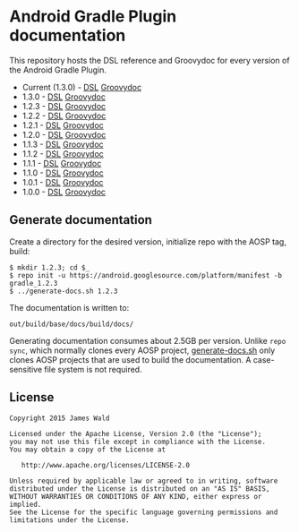 Android Gradle Plugin documentation
===================================

This repository hosts the DSL reference and Groovydoc for every version of the
Android Gradle Plugin.

* Current (1.3.0) - [DSL][dsl-current] [Groovydoc][groovydoc-current]
* 1.3.0 - [DSL][dsl-1.3.0] [Groovydoc][groovydoc-1.3.0]
* 1.2.3 - [DSL][dsl-1.2.3] [Groovydoc][groovydoc-1.2.3]
* 1.2.2 - [DSL][dsl-1.2.2] [Groovydoc][groovydoc-1.2.2]
* 1.2.1 - [DSL][dsl-1.2.1] [Groovydoc][groovydoc-1.2.1]
* 1.2.0 - [DSL][dsl-1.2.0] [Groovydoc][groovydoc-1.2.0]
* 1.1.3 - [DSL][dsl-1.1.3] [Groovydoc][groovydoc-1.1.3]
* 1.1.2 - [DSL][dsl-1.1.2] [Groovydoc][groovydoc-1.1.2]
* 1.1.1 - [DSL][dsl-1.1.1] [Groovydoc][groovydoc-1.1.1]
* 1.1.0 - [DSL][dsl-1.1.0] [Groovydoc][groovydoc-1.1.0]
* 1.0.1 - [DSL][dsl-1.0.1] [Groovydoc][groovydoc-1.0.1]
* 1.0.0 - [DSL][dsl-1.0.0] [Groovydoc][groovydoc-1.0.0]



Generate documentation
----------------------

Create a directory for the desired version, initialize repo with the AOSP tag,
build:

```
$ mkdir 1.2.3; cd $_
$ repo init -u https://android.googlesource.com/platform/manifest -b gradle_1.2.3
$ ../generate-docs.sh 1.2.3
```

The documentation is written to:

```
out/build/base/docs/build/docs/
```

Generating documentation consumes about 2.5GB per version. Unlike `repo sync`,
which normally clones every AOSP project, [generate-docs.sh](generate-docs.sh)
only clones AOSP projects that are used to build the documentation. A
case-sensitive file system is not required.



License
-------

    Copyright 2015 James Wald

    Licensed under the Apache License, Version 2.0 (the "License");
    you may not use this file except in compliance with the License.
    You may obtain a copy of the License at

       http://www.apache.org/licenses/LICENSE-2.0

    Unless required by applicable law or agreed to in writing, software
    distributed under the License is distributed on an "AS IS" BASIS,
    WITHOUT WARRANTIES OR CONDITIONS OF ANY KIND, either express or implied.
    See the License for the specific language governing permissions and
    limitations under the License.



[dsl-current]: https://jameswald.github.io/agp-doc/current/dsl
[dsl-1.3.0]: https://jameswald.github.io/agp-doc/1.3.0/dsl
[dsl-1.2.3]: https://jameswald.github.io/agp-doc/1.2.3/dsl
[dsl-1.2.2]: https://jameswald.github.io/agp-doc/1.2.2/dsl
[dsl-1.2.1]: https://jameswald.github.io/agp-doc/1.2.1/dsl
[dsl-1.2.0]: https://jameswald.github.io/agp-doc/1.2.0/dsl
[dsl-1.1.3]: https://jameswald.github.io/agp-doc/1.1.3/dsl
[dsl-1.1.2]: https://jameswald.github.io/agp-doc/1.1.2/dsl
[dsl-1.1.1]: https://jameswald.github.io/agp-doc/1.1.1/dsl
[dsl-1.1.0]: https://jameswald.github.io/agp-doc/1.1.0/dsl
[dsl-1.0.1]: https://jameswald.github.io/agp-doc/1.0.1/dsl
[dsl-1.0.0]: https://jameswald.github.io/agp-doc/1.0.0/dsl
[groovydoc-current]: https://jameswald.github.io/agp-doc/current/groovydoc
[groovydoc-1.3.0]: https://jameswald.github.io/agp-doc/1.3.0/groovydoc
[groovydoc-1.2.3]: https://jameswald.github.io/agp-doc/1.2.3/groovydoc
[groovydoc-1.2.2]: https://jameswald.github.io/agp-doc/1.2.2/groovydoc
[groovydoc-1.2.1]: https://jameswald.github.io/agp-doc/1.2.1/groovydoc
[groovydoc-1.2.0]: https://jameswald.github.io/agp-doc/1.2.0/groovydoc
[groovydoc-1.1.3]: https://jameswald.github.io/agp-doc/1.1.3/groovydoc
[groovydoc-1.1.2]: https://jameswald.github.io/agp-doc/1.1.2/groovydoc
[groovydoc-1.1.1]: https://jameswald.github.io/agp-doc/1.1.1/groovydoc
[groovydoc-1.1.0]: https://jameswald.github.io/agp-doc/1.1.0/groovydoc
[groovydoc-1.0.1]: https://jameswald.github.io/agp-doc/1.0.1/groovydoc
[groovydoc-1.0.0]: https://jameswald.github.io/agp-doc/1.0.0/groovydoc
